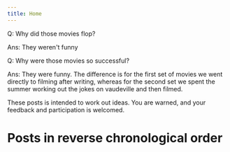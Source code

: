 ```yaml
---
title: Home
---
```


Q: Why did those movies flop?

Ans: They weren't funny

Q: Why were those movies so successful?

Ans: They were funny. The difference is for the first set of movies we went directly to filming after writing, whereas for the second set we spent the summer working out the jokes on vaudeville and then filmed.

These posts is intended to work out ideas. You are warned, and your feedback and participation is welcomed.  

# Posts in reverse chronological order
